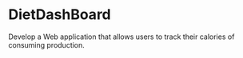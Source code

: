 # DietDashBoard
Develop a Web application that allows users to track their calories of consuming  production. 
